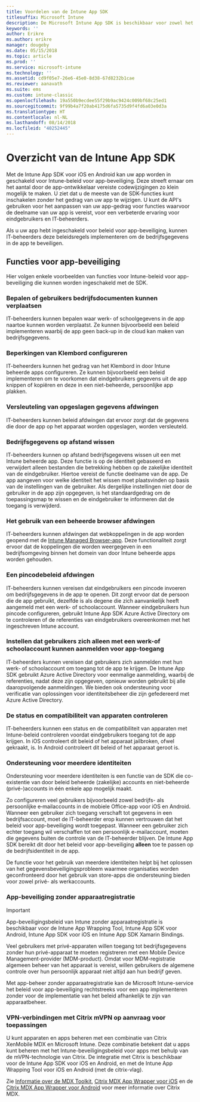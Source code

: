 ```yaml
---
title: Voordelen van de Intune App SDK
titlesuffix: Microsoft Intune
description: De Microsoft Intune App SDK is beschikbaar voor zowel het iOS-platform als het Android-platform en maakt Mobile App Management-functies mogelijk met Microsoft Intune.
keywords: ''
author: Erikre
ms.author: erikre
manager: dougeby
ms.date: 05/15/2018
ms.topic: article
ms.prod: ''
ms.service: microsoft-intune
ms.technology: ''
ms.assetid: cd9f05e7-26e6-45e0-8d38-67d8232b1cae
ms.reviewer: aanavath
ms.suite: ems
ms.custom: intune-classic
ms.openlocfilehash: 19a550b9ecdee55f29b9ac9424c009bf68c25ed1
ms.sourcegitcommit: 9f99b4a7f20ab4175d6fa5735d9f4fd6a03e0d3a
ms.translationtype: HT
ms.contentlocale: nl-NL
ms.lasthandoff: 08/14/2018
ms.locfileid: "40252445"
---
```

# <a name="intune-app-sdk-overview"></a>Overzicht van de Intune App SDK
Met de Intune App SDK voor iOS en Android kan uw app worden in geschakeld voor Intune-beleid voor app-beveiliging. Deze streeft ernaar om het aantal door de app-ontwikkelaar vereiste codewijzigingen zo klein mogelijk te maken. U ziet dat u de meeste van de SDK-functies kunt inschakelen zonder het gedrag van uw app te wijzigen. U kunt de API's gebruiken voor het aanpassen van uw app-gedrag voor functies waarvoor de deelname van uw app is vereist, voor een verbeterde ervaring voor eindgebruikers en IT-beheerders.

Als u uw app hebt ingeschakeld voor beleid voor app-beveiliging, kunnen IT-beheerders deze beleidsregels implementeren om de bedrijfsgegevens in de app te beveiligen.

## <a name="app-protection-features"></a>Functies voor app-beveiliging

Hier volgen enkele voorbeelden van functies voor Intune-beleid voor app-beveiliging die kunnen worden ingeschakeld met de SDK.

### <a name="control-users-ability-to-move-corporate-files"></a>Bepalen of gebruikers bedrijfsdocumenten kunnen verplaatsen
IT-beheerders kunnen bepalen waar werk- of schoolgegevens in de app naartoe kunnen worden verplaatst. Ze kunnen bijvoorbeeld een beleid implementeren waarbij de app geen back-up in de cloud kan maken van bedrijfsgegevens.

### <a name="configure-clipboard-restrictions"></a>Beperkingen van Klembord configureren
IT-beheerders kunnen het gedrag van het Klembord in door Intune beheerde apps configureren. Ze kunnen bijvoorbeeld een beleid implementeren om te voorkomen dat eindgebruikers gegevens uit de app knippen of kopiëren en deze in een niet-beheerde, persoonlijke app plakken.

### <a name="enforce-encryption-on-saved-data"></a>Versleuteling van opgeslagen gegevens afdwingen
IT-beheerders kunnen beleid afdwingen dat ervoor zorgt dat de gegevens die door de app op het apparaat worden opgeslagen, worden versleuteld.

### <a name="remotely-wipe-corporate-data"></a>Bedrijfsgegevens op afstand wissen
IT-beheerders kunnen op afstand bedrijfsgegevens wissen uit een met Intune beheerde app. Deze functie is op de identiteit gebaseerd en verwijdert alleen bestanden die betrekking hebben op de zakelijke identiteit van de eindgebruiker. Hiertoe vereist de functie deelname van de app. De app aangeven voor welke identiteit het wissen moet plaatsvinden op basis van de instellingen van de gebruiker. Als dergelijke instellingen niet door de gebruiker in de app zijn opgegeven, is het standaardgedrag om de toepassingsmap te wissen en de eindgebruiker te informeren dat de toegang is verwijderd.

### <a name="enforce-the-use-of-a-managed-browser"></a>Het gebruik van een beheerde browser afdwingen
IT-beheerders kunnen afdwingen dat webkoppelingen in de app worden geopend met de [Intune Managed Browser-app](/intune-classic/deploy-use/manage-internet-access-using-managed-browser-policies). Deze functionaliteit zorgt ervoor dat de koppelingen die worden weergegeven in een bedrijfsomgeving binnen het domein van door Intune beheerde apps worden gehouden.

### <a name="enforce-a-pin-policy"></a>Een pincodebeleid afdwingen
IT-beheerders kunnen vereisen dat eindgebruikers een pincode invoeren om bedrijfsgegevens in de app te openen. Dit zorgt ervoor dat de persoon die de app gebruikt, dezelfde is als degene die zich aanvankelijk heeft aangemeld met een werk- of schoolaccount. Wanneer eindgebruikers hun pincode configureren, gebruikt Intune App SDK Azure Active Directory om te controleren of de referenties van eindgebruikers overeenkomen met het ingeschreven Intune account.

### <a name="require-users-to-sign-in-with-work-or-school-account-for-app-access"></a>Instellen dat gebruikers zich alleen met een werk-of schoolaccount kunnen aanmelden voor app-toegang
IT-beheerders kunnen vereisen dat gebruikers zich aanmelden met hun werk- of schoolaccount om toegang tot de app te krijgen. De Intune App SDK gebruikt Azure Active Directory voor eenmalige aanmelding, waarbij de referenties, nadat deze zijn opgegeven, opnieuw worden gebruikt bij alle daaropvolgende aanmeldingen. We bieden ook ondersteuning voor verificatie van oplossingen voor identiteitsbeheer die zijn gefedereerd met Azure Active Directory.

### <a name="check-device-health-and-compliance"></a>De status en compatibiliteit van apparaten controleren
IT-beheerders kunnen een status en de compatibiliteit van apparaten met Intune-beleid controleren voordat eindgebruikers toegang tot de app krijgen. In iOS controleert dit beleid of het apparaat jailbroken, ofwel gekraakt, is. In Android controleert dit beleid of het apparaat geroot is.

### <a name="multi-identity-support"></a>Ondersteuning voor meerdere identiteiten
Ondersteuning voor meerdere identiteiten is een functie van de SDK die co-existentie van door beleid beheerde (zakelijke) accounts en niet-beheerde (privé-)accounts in één enkele app mogelijk maakt.

Zo configureren veel gebruikers bijvoorbeeld zowel bedrijfs- als persoonlijke e‑mailaccounts in de mobiele Office-app voor iOS en Android. Wanneer een gebruiker zich toegang verschaft tot gegevens in een bedrijfsaccount, moet de IT-beheerder erop kunnen vertrouwen dat het beleid voor app-beveiliging wordt toegepast. Wanneer een gebruiker zich echter toegang wil verschaffen tot een persoonlijk e-mailaccount, moeten die gegevens buiten de controle van de IT-beheerder blijven. De Intune App SDK bereikt dit door het beleid voor app-beveiliging **alleen** toe te passen op de bedrijfsidentiteit in de app.

De functie voor het gebruik van meerdere identiteiten helpt bij het oplossen van het gegevensbeveiligingsprobleem waarmee organisaties worden geconfronteerd door het gebruik van store-apps die ondersteuning bieden voor zowel privé- als werkaccounts.
 
### <a name="app-protection-without-device-enrollment"></a>App-beveiliging zonder apparaatregistratie

>[!IMPORTANT]
>App-beveiligingsbeleid van Intune zonder apparaatregistratie is beschikbaar voor de Intune App Wrapping Tool, Intune App SDK voor Android, Intune App SDK voor iOS en Intune App SDK Xamarin Bindings.

Veel gebruikers met privé-apparaten willen toegang tot bedrijfsgegevens zonder hun privé-apparaat te moeten registreren met een Mobile Device Management-provider (MDM-product). Omdat voor MDM-registratie algemeen beheer van het apparaat is vereist, willen gebruikers de algemene controle over hun persoonlijk apparaat niet altijd aan hun bedrijf geven.

Met app-beheer zonder apparaatregistratie kan de Microsoft Intune-service het beleid voor app-beveiliging rechtstreeks voor een app implementeren zonder voor de implementatie van het beleid afhankelijk te zijn van apparaatbeheer.

### <a name="on-demand-application-vpn-connections-with-citrix-mvpn"></a>VPN-verbindingen met Citrix mVPN op aanvraag voor toepassingen 
U kunt apparaten en apps beheren met een combinatie van Citrix XenMobile MDX en Microsoft Intune. Deze combinatie betekent dat u apps kunt beheren met het Intune-beveiligingsbeleid voor apps met behulp van de mVPN-technologie van Citrix. De integratie met Citrix is beschikbaar voor de Intune App SDK voor iOS en Android, en met de Intune App Wrapping Tool voor iOS en Android (met de citrix-vlag).
 
Zie [Informatie over de MDX Toolkit](http://docs.citrix.com/en-us/mdx-toolkit/10/about-mdx-toolkit.html), [Citrix MDX App Wrapper voor iOS](https://docs.citrix.com/en-us/mdx-toolkit/10/xmob-mdx-kit-app-wrap-ios.html) en de [Citrix MDX App Wrapper voor Android](https://docs.citrix.com/en-us/mdx-toolkit/10/xmob-mdx-kit-app-wrap-android.html) voor meer informatie over Citrix MDX.
